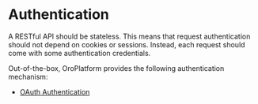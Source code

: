 <a id="web-services-api-authentication"></a>

# Authentication

A RESTful API should be stateless. This means that request authentication should not depend on cookies or sessions.
Instead, each request should come with some authentication credentials.

Out-of-the-box, OroPlatform provides the following authentication mechanism:

* [OAuth Authentication](oauth.md)
